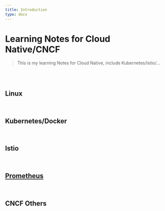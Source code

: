 ```yaml
---
title: Introduction
type: docs
---
```


# Learning Notes for Cloud Native/CNCF
> This is my learning Notes for Cloud Native, include Kubernetes/Istio/...

<br/>


<br/>

## Linux



<br/>

## Kubernetes/Docker



<br/>

## Istio



<br/>

## [Prometheus](https://prometheus.io/)



<br/>

## CNCF Others

